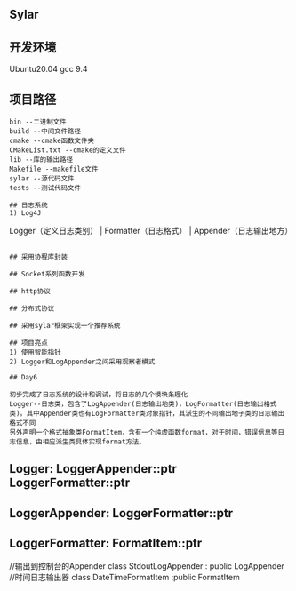 ## Sylar

## 开发环境
Ubuntu20.04
gcc 9.4

## 项目路径
```
bin --二进制文件
build --中间文件路径
cmake --cmake函数文件夹
CMakeList.txt --cmake的定义文件
lib --库的输出路径
Makefile --makefile文件
sylar --源代码文件
tests --测试代码文件

## 日志系统
1) Log4J
```
  Logger（定义日志类别）
     |
              Formatter（日志格式）
     |
  Appender（日志输出地方）
```

## 采用协程库封装

## Socket系列函数开发

## http协议

## 分布式协议

## 采用sylar框架实现一个推荐系统

## 项目亮点
1) 使用智能指针
2) Logger和LogAppender之间采用观察者模式

## Day6

初步完成了日志系统的设计和调试，将日志的几个模块条理化
Logger--日志类，包含了LogAppender(日志输出地类)，LogFormatter(日志输出格式类)。其中Appender类也有LogFormatter类对象指针，其派生的不同输出地子类的日志输出格式不同
另外声明一个格式抽象类FormatItem，含有一个纯虚函数format，对于时间，错误信息等日志信息，由相应派生类具体实现format方法。
```
Logger:
  LoggerAppender::ptr
  LoggerFormatter::ptr
-------------------------
LoggerAppender:
  LoggerFormatter::ptr
-------------------------
LoggerFormatter:
  FormatItem::ptr
-------------------------
//输出到控制台的Appender
class StdoutLogAppender : public LogAppender 
//时间日志输出器
class DateTimeFormatItem :public FormatItem
```
